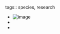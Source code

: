 tags:: species, research

- ![image](https://ipfs.io/ipfs/QmYkoc1YrdS7Vtxk6kUX2ByhUiLE79Rt6yLx7gTtnwHdLx)
-
-